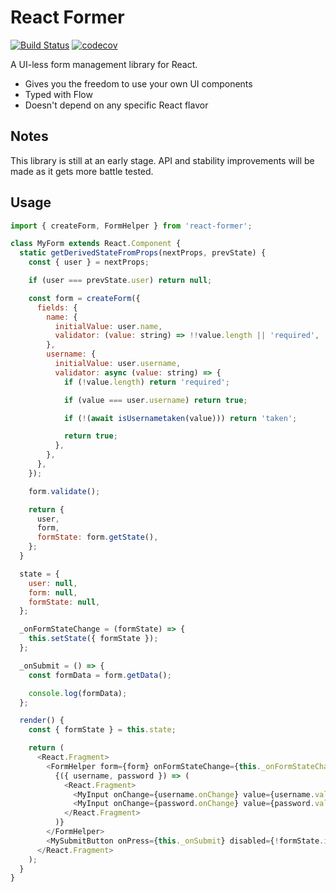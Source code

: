 # React Former

[![Build Status](https://travis-ci.org/AlicanC/react-former.svg?branch=master)](https://travis-ci.org/AlicanC/react-former)
[![codecov](https://codecov.io/gh/AlicanC/react-former/branch/master/graph/badge.svg)](https://codecov.io/gh/AlicanC/react-former)

A UI-less form management library for React.

- Gives you the freedom to use your own UI components
- Typed with Flow
- Doesn't depend on any specific React flavor

## Notes

This library is still at an early stage. API and stability improvements will be made as it gets more battle tested.

## Usage

```javascript
import { createForm, FormHelper } from 'react-former';

class MyForm extends React.Component {
  static getDerivedStateFromProps(nextProps, prevState) {
    const { user } = nextProps;

    if (user === prevState.user) return null;

    const form = createForm({
      fields: {
        name: {
          initialValue: user.name,
          validator: (value: string) => !!value.length || 'required',
        },
        username: {
          initialValue: user.username,
          validator: async (value: string) => {
            if (!value.length) return 'required';

            if (value === user.username) return true;

            if (!(await isUsernametaken(value))) return 'taken';

            return true;
          },
        },
      },
    });

    form.validate();

    return {
      user,
      form,
      formState: form.getState(),
    };
  }

  state = {
    user: null,
    form: null,
    formState: null,
  };

  _onFormStateChange = (formState) => {
    this.setState({ formState });
  };

  _onSubmit = () => {
    const formData = form.getData();

    console.log(formData);
  };

  render() {
    const { formState } = this.state;

    return (
      <React.Fragment>
        <FormHelper form={form} onFormStateChange={this._onFormStateChange}>
          {({ username, password }) => (
            <React.Fragment>
              <MyInput onChange={username.onChange} value={username.value} />
              <MyInput onChange={password.onChange} value={password.value} />
            </React.Fragment>
          )}
        </FormHelper>
        <MySubmitButton onPress={this._onSubmit} disabled={!formState.isValid} />
      </React.Fragment>
    );
  }
}
```
